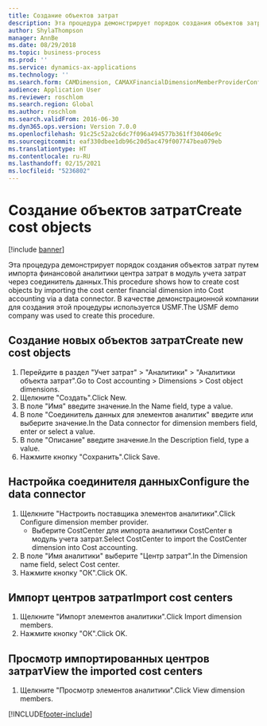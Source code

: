 ```yaml
---
title: Создание объектов затрат
description: Эта процедура демонстрирует порядок создания объектов затрат путем импорта финансовой аналитики центра затрат в модуль учета затрат через соединитель данных.
author: ShylaThompson
manager: AnnBe
ms.date: 08/29/2018
ms.topic: business-process
ms.prod: ''
ms.service: dynamics-ax-applications
ms.technology: ''
ms.search.form: CAMDimension, CAMAXFinancialDimensionMemberProviderConfiguration, CAMDimensionMember
audience: Application User
ms.reviewer: roschlom
ms.search.region: Global
ms.author: roschlom
ms.search.validFrom: 2016-06-30
ms.dyn365.ops.version: Version 7.0.0
ms.openlocfilehash: 91c25c52a2c6dc7f096a494577b361ff30406e9c
ms.sourcegitcommit: eaf330dbee1db96c20d5ac479f007747bea079eb
ms.translationtype: HT
ms.contentlocale: ru-RU
ms.lasthandoff: 02/15/2021
ms.locfileid: "5236802"
---
```

# <a name="create-cost-objects"></a><span data-ttu-id="67ae5-103">Создание объектов затрат</span><span class="sxs-lookup"><span data-stu-id="67ae5-103">Create cost objects</span></span> 

[!include [banner](../../includes/banner.md)]

<span data-ttu-id="67ae5-104">Эта процедура демонстрирует порядок создания объектов затрат путем импорта финансовой аналитики центра затрат в модуль учета затрат через соединитель данных.</span><span class="sxs-lookup"><span data-stu-id="67ae5-104">This procedure shows how to create cost objects by importing the cost center financial dimension into Cost accounting via a data connector.</span></span> <span data-ttu-id="67ae5-105">В качестве демонстрационной компании для создания этой процедуры используется USMF.</span><span class="sxs-lookup"><span data-stu-id="67ae5-105">The USMF demo company was used to create this procedure.</span></span> 


## <a name="create-new-cost-objects"></a><span data-ttu-id="67ae5-106">Создание новых объектов затрат</span><span class="sxs-lookup"><span data-stu-id="67ae5-106">Create new cost objects</span></span>
1. <span data-ttu-id="67ae5-107">Перейдите в раздел "Учет затрат" > "Аналитики" > "Аналитики объекта затрат".</span><span class="sxs-lookup"><span data-stu-id="67ae5-107">Go to Cost accounting > Dimensions > Cost object dimensions.</span></span>
2. <span data-ttu-id="67ae5-108">Щелкните "Создать".</span><span class="sxs-lookup"><span data-stu-id="67ae5-108">Click New.</span></span>
3. <span data-ttu-id="67ae5-109">В поле "Имя" введите значение.</span><span class="sxs-lookup"><span data-stu-id="67ae5-109">In the Name field, type a value.</span></span>
4. <span data-ttu-id="67ae5-110">В поле "Соединитель данных для элементов аналитик" введите или выберите значение.</span><span class="sxs-lookup"><span data-stu-id="67ae5-110">In the Data connector for dimension members field, enter or select a value.</span></span>
5. <span data-ttu-id="67ae5-111">В поле "Описание" введите значение.</span><span class="sxs-lookup"><span data-stu-id="67ae5-111">In the Description field, type a value.</span></span>
6. <span data-ttu-id="67ae5-112">Нажмите кнопку "Сохранить".</span><span class="sxs-lookup"><span data-stu-id="67ae5-112">Click Save.</span></span>

## <a name="configure-the-data-connector"></a><span data-ttu-id="67ae5-113">Настройка соединителя данных</span><span class="sxs-lookup"><span data-stu-id="67ae5-113">Configure the data connector</span></span>
1. <span data-ttu-id="67ae5-114">Щелкните "Настроить поставщика элементов аналитики".</span><span class="sxs-lookup"><span data-stu-id="67ae5-114">Click Configure dimension member provider.</span></span>
    * <span data-ttu-id="67ae5-115">Выберите CostCenter для импорта аналитики CostCenter в модуль учета затрат.</span><span class="sxs-lookup"><span data-stu-id="67ae5-115">Select CostCenter to import the CostCenter dimension into Cost accounting.</span></span>  
2. <span data-ttu-id="67ae5-116">В поле "Имя аналитики" выберите "Центр затрат".</span><span class="sxs-lookup"><span data-stu-id="67ae5-116">In the Dimension name field, select Cost center.</span></span>
3. <span data-ttu-id="67ae5-117">Нажмите кнопку "OК".</span><span class="sxs-lookup"><span data-stu-id="67ae5-117">Click OK.</span></span>

## <a name="import-cost-centers"></a><span data-ttu-id="67ae5-118">Импорт центров затрат</span><span class="sxs-lookup"><span data-stu-id="67ae5-118">Import cost centers</span></span>
1. <span data-ttu-id="67ae5-119">Щелкните "Импорт элементов аналитики".</span><span class="sxs-lookup"><span data-stu-id="67ae5-119">Click Import dimension members.</span></span>
2. <span data-ttu-id="67ae5-120">Нажмите кнопку "OК".</span><span class="sxs-lookup"><span data-stu-id="67ae5-120">Click OK.</span></span>

## <a name="view-the-imported-cost-centers"></a><span data-ttu-id="67ae5-121">Просмотр импортированных центров затрат</span><span class="sxs-lookup"><span data-stu-id="67ae5-121">View the imported cost centers</span></span>
1. <span data-ttu-id="67ae5-122">Щелкните "Просмотр элементов аналитики".</span><span class="sxs-lookup"><span data-stu-id="67ae5-122">Click View dimension members.</span></span>



[!INCLUDE[footer-include](../../../includes/footer-banner.md)]
